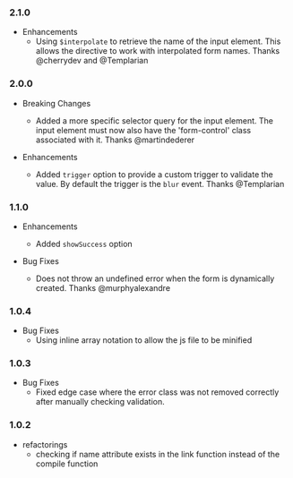### 2.1.0

* Enhancements
  * Using `$interpolate` to retrieve the name of the input element. This allows the directive to work with interpolated form names. Thanks @cherrydev and @Templarian

### 2.0.0

* Breaking Changes
  * Added a more specific selector query for the input element. The input element must now also have the 'form-control' class associated with it. Thanks @martindederer

* Enhancements
  * Added `trigger` option to provide a custom trigger to validate the value. By default the trigger is the `blur` event. Thanks @Templarian

### 1.1.0

* Enhancements
  * Added `showSuccess` option

* Bug Fixes
  * Does not throw an undefined error when the form is dynamically created. Thanks @murphyalexandre

### 1.0.4

* Bug Fixes
  * Using inline array notation to allow the js file to be minified

### 1.0.3

* Bug Fixes
  * Fixed edge case where the error class was not removed correctly after manually checking validation.

### 1.0.2

* refactorings
  * checking if name attribute exists in the link function instead of the compile function
